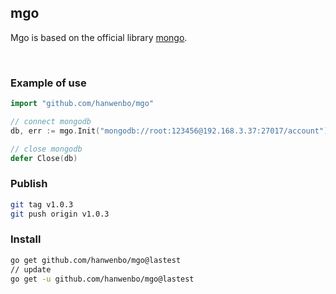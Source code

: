 ## mgo

Mgo is based on the official library [mongo](https://github.com/mongodb/mongo-go-driver).

<br>

### Example of use

```go
import "github.com/hanwenbo/mgo"

// connect mongodb
db, err := mgo.Init("mongodb://root:123456@192.168.3.37:27017/account")

// close mongodb
defer Close(db)
```


### Publish

```bash
git tag v1.0.3
git push origin v1.0.3
```

### Install
```bash
go get github.com/hanwenbo/mgo@lastest
// update
go get -u github.com/hanwenbo/mgo@lastest
```